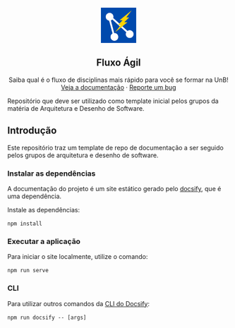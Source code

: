 
<br />
<div align="center">
  <a href="https://github.com/othneildrew/Best-README-Template">
    <img src="docs/_media/logo.png" alt="Logo" width="80" height="80">
  </a>

  <h2 align="center">Fluxo Ágil</h2>

  <p align="center">
    Saiba qual é o fluxo de disciplinas mais rápido para você se formar na UnB!
    <br />
    <a href="fluxoagil.herokuapp.com">Veja a documentação</a>
    ·
    <a href="https://github.com/UnBArqDsw2022-1/2022.1_G4_FluxoAgil/issues/new?assignees=&labels=&template=issue-padr-o.md&title=">
      Reporte um bug</a>
  </p>
</div>

Repositório que deve ser utilizado como template inicial pelos grupos da matéria de Arquitetura e Desenho de Software.

## Introdução

Este repositório traz um template de repo de documentação a ser seguido pelos grupos de arquitetura e desenho de software.

### Instalar as dependências

A documentação do projeto é um site estático gerado pelo 
[docsify](https://docsify.js.org/), que é uma dependência.

Instale as dependências:

```shell
npm install
```

### Executar a aplicação

Para iniciar o site localmente, utilize o comando:

```shell
npm run serve
```

### CLI

Para utilizar outros comandos da [CLI do Docsify](https://cli.docsifyjs.org):

```shell
npm run docsify -- [args]
```
